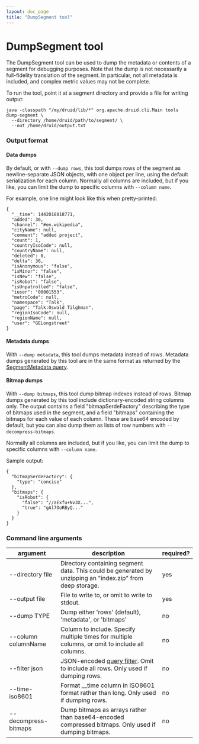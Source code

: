 ```yaml
---
layout: doc_page
title: "DumpSegment tool"
---
```


<!--
  ~ Licensed to the Apache Software Foundation (ASF) under one
  ~ or more contributor license agreements.  See the NOTICE file
  ~ distributed with this work for additional information
  ~ regarding copyright ownership.  The ASF licenses this file
  ~ to you under the Apache License, Version 2.0 (the
  ~ "License"); you may not use this file except in compliance
  ~ with the License.  You may obtain a copy of the License at
  ~
  ~   http://www.apache.org/licenses/LICENSE-2.0
  ~
  ~ Unless required by applicable law or agreed to in writing,
  ~ software distributed under the License is distributed on an
  ~ "AS IS" BASIS, WITHOUT WARRANTIES OR CONDITIONS OF ANY
  ~ KIND, either express or implied.  See the License for the
  ~ specific language governing permissions and limitations
  ~ under the License.
  -->

# DumpSegment tool

The DumpSegment tool can be used to dump the metadata or contents of a segment for debugging purposes. Note that the
dump is not necessarily a full-fidelity translation of the segment. In particular, not all metadata is included, and
complex metric values may not be complete.

To run the tool, point it at a segment directory and provide a file for writing output:

```
java -classpath "/my/druid/lib/*" org.apache.druid.cli.Main tools dump-segment \
  --directory /home/druid/path/to/segment/ \
  --out /home/druid/output.txt
```

### Output format

#### Data dumps

By default, or with `--dump rows`, this tool dumps rows of the segment as newline-separate JSON objects, with one
object per line, using the default serialization for each column. Normally all columns are included, but if you like,
you can limit the dump to specific columns with `--column name`.

For example, one line might look like this when pretty-printed:

```
{
  "__time": 1442018818771,
  "added": 36,
  "channel": "#en.wikipedia",
  "cityName": null,
  "comment": "added project",
  "count": 1,
  "countryIsoCode": null,
  "countryName": null,
  "deleted": 0,
  "delta": 36,
  "isAnonymous": "false",
  "isMinor": "false",
  "isNew": "false",
  "isRobot": "false",
  "isUnpatrolled": "false",
  "iuser": "00001553",
  "metroCode": null,
  "namespace": "Talk",
  "page": "Talk:Oswald Tilghman",
  "regionIsoCode": null,
  "regionName": null,
  "user": "GELongstreet"
}
```

#### Metadata dumps

With `--dump metadata`, this tool dumps metadata instead of rows. Metadata dumps generated by this tool are in the same
format as returned by the [SegmentMetadata query](../querying/segmentmetadataquery.html).

#### Bitmap dumps

With `--dump bitmaps`, this tool dump bitmap indexes instead of rows. Bitmap dumps generated by this tool include
dictionary-encoded string columns only. The output contains a field "bitmapSerdeFactory" describing the type of bitmaps
used in the segment, and a field "bitmaps" containing the bitmaps for each value of each column. These are base64
encoded by default, but you can also dump them as lists of row numbers with `--decompress-bitmaps`.

Normally all columns are included, but if you like, you can limit the dump to specific columns with `--column name`.

Sample output:

```
{
  "bitmapSerdeFactory": {
    "type": "concise"
  },
  "bitmaps": {
    "isRobot": {
      "false": "//aExfu+Nv3X...",
      "true": "gAl7OoRByQ..."
    }
  }
}
```

### Command line arguments

|argument|description|required?|
|--------|-----------|---------|
|--directory file|Directory containing segment data. This could be generated by unzipping an "index.zip" from deep storage.|yes|
|--output file|File to write to, or omit to write to stdout.|yes|
|--dump TYPE|Dump either 'rows' (default), 'metadata', or 'bitmaps'|no|
|--column columnName|Column to include. Specify multiple times for multiple columns, or omit to include all columns.|no|
|--filter json|JSON-encoded [query filter](../querying/filters.html). Omit to include all rows. Only used if dumping rows.|no|
|--time-iso8601|Format __time column in ISO8601 format rather than long. Only used if dumping rows.|no|
|--decompress-bitmaps|Dump bitmaps as arrays rather than base64-encoded compressed bitmaps. Only used if dumping bitmaps.|no|
